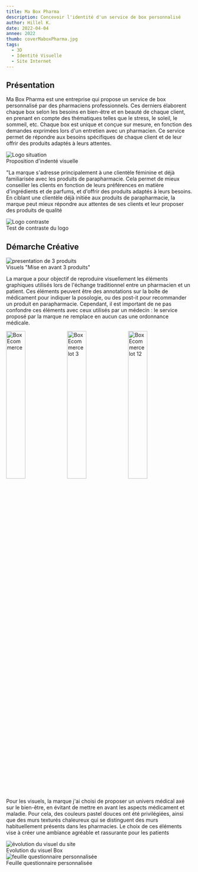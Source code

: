 ```yaml
---
title: Ma Box Pharma
description: Concevoir l'identité d'un service de box personnalisé
author: Hillel K.
date: 2022-04-04
annee: 2022
thumb: coverMaboxPharma.jpg
tags:
  - 3D
  - Identité Visuelle
  - Site Internet
---
```

## Présentation

Ma Box Pharma est une entreprise qui propose un service de box personnalisé par des pharmaciens professionnels. Ces derniers élaborent chaque box selon les besoins en bien-être et en beauté de chaque client, en prenant en compte des thématiques telles que le stress, le soleil, le sommeil, etc. Chaque box est unique et conçue sur mesure, en fonction des demandes exprimées lors d'un entretien avec un pharmacien. Ce service permet de répondre aux besoins spécifiques de chaque client et de leur offrir des produits adaptés à leurs attentes.

<img class="rounded imgProjet" src="/projets/img/maBoxPharma/logoSituation.jpg " alt="Logo situation"/>
 <figcaption>Proposition d'indenté visuelle</figcaption> 

"La marque s'adresse principalement à une clientèle féminine et déjà familiarisée avec les produits de parapharmacie. Cela permet de mieux conseiller les clients en fonction de leurs préférences en matière d'ingrédients et de parfums, et d'offrir des produits adaptés à leurs besoins. En ciblant une clientèle déjà initiée aux produits de parapharmacie, la marque peut mieux répondre aux attentes de ses clients et leur proposer des produits de qualité

<img class="rounded imgProjet" src="/projets/img/maBoxPharma/logoContraste.jpg " alt="Logo contraste"/>
 <figcaption>Test de contraste du logo</figcaption> 

## Démarche Créative

<img class="rounded imgProjet" src="/projets/img/maBoxPharma/cover.jpg " alt="presentation de 3 produits"/>
 <figcaption>Visuels "Mise en avant 3 produits"</figcaption> 

La marque a pour objectif de reproduire visuellement les éléments graphiques utilisés lors de l'échange traditionnel entre un pharmacien et un patient. Ces éléments peuvent être des annotations sur la boîte de médicament pour indiquer la posologie, ou des post-it pour recommander un produit en parapharmacie. Cependant, il est important de ne pas confondre ces éléments avec ceux utilisés par un médecin : le service proposé par la marque ne remplace en aucun cas une ordonnance médicale.

<div>

<img class="rounded imgProjet" style="width :32%; display: inline-block" src="/projets/img/maBoxPharma/ecomBox1.jpg " alt="Box Ecommerce"/>

<img class="rounded imgProjet" style="width :32%; display: inline-block" src="/projets/img/maBoxPharma/ecomBox3.jpg " alt="Box Ecommerce lot 3"/>

<img class="rounded imgProjet" style="width :32%; display: inline-block" src="/projets/img/maBoxPharma/ecomBox12.jpg " alt="Box Ecommerce lot 12"/>

</div>

Pour les visuels, la marque j'ai choisi de proposer un univers médical axé sur le bien-être, en évitant de mettre en avant les aspects médicament et maladie. Pour cela, des couleurs pastel douces ont été privilégiées, ainsi que des murs texturés chaleureux qui se distinguent des murs habituellement présents dans les pharmacies. Le choix de ces éléments vise à créer une ambiance agréable et rassurante pour les patients

<img class="rounded imgProjet" src="/projets/img/maBoxPharma/boxEvolution.gif " alt="évolution du visuel du site"/>
 <figcaption>Evolution du visuel Box</figcaption> 

<img class="rounded imgProjet" src="/projets/img/maBoxPharma/questionnaire.jpg " alt="feuille questionnaire personnalisée"/>
 <figcaption>Feuille questionnaire personnalisée</figcaption>